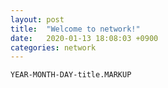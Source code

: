 ```yaml
---
layout: post
title:  "Welcome to network!"
date:   2020-01-13 18:08:03 +0900
categories: network
---
```


`YEAR-MONTH-DAY-title.MARKUP`


[jekyll-docs]: https://jekyllrb.com/docs/home
[jekyll-gh]:   https://github.com/jekyll/jekyll
[jekyll-talk]: https://talk.jekyllrb.com/
